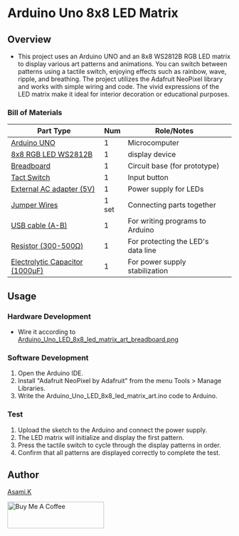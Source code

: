 # Arduino Uno 8x8 LED Matrix

## Overview

- This project uses an Arduino UNO and an 8x8 WS2812B RGB LED matrix to display various art patterns and animations. You can switch between patterns using a tactile switch, enjoying effects such as rainbow, wave, ripple, and breathing. The project utilizes the Adafruit NeoPixel library and works with simple wiring and code. The vivid expressions of the LED matrix make it ideal for interior decoration or educational purposes.


### Bill of Materials

| Part Type                                                                  | Num   | Role/Notes                         |     |
| -------------------------------------------------------------------------- | ----- | ---------------------------------- | --- |
| [Arduino UNO](https://amzn.to/44nRXEA)                    | 1     | Microcomputer                      |     |
| [8x8 RGB LED WS2812B](https://amzn.to/44cSo3p)            | 1     | display device                     |     |
| [Breadboard](https://amzn.to/40bMzlk)                     | 1     | Circuit base (for prototype)       |     |
| [Tact Switch](https://amzn.to/3T0gNUF)                    | 1     | Input button                       |     |
| [External AC adapter (5V)](https://amzn.to/4jZEIyu)       | 1     | Power supply for LEDs              |     |
| [Jumper Wires](https://amzn.to/45voWYC)                   | 1 set | Connecting parts together          |     |
| [USB cable (A-B)](https://amzn.to/407P2xg)                | 1     | For writing programs to Arduino    |     |
| [Resistor (300-500Ω)](https://amzn.to/4kMejW2)            | 1     | For protecting the LED's data line |     |
| [Electrolytic Capacitor (1000µF)](https://amzn.to/45ZOWLQ)| 1     | For power supply stabilization     |     |

<!-- ## Requirement -->

## Usage

### Hardware Development

-  Wire it according to [Arduino_Uno_LED_8x8_led_matrix_art_breadboard.png](https://github.com/asamiile/diy-electronics/blob/main/Arduino_Uno_8x8_led_matrix/diagrams/Fritzing/Arduino_Uno_LED_8x8_led_matrix_art_breadboard.png)

### Software Development

1. Open the Arduino IDE.
2. Install "Adafruit NeoPixel by Adafruit" from the menu Tools > Manage Libraries.
3. Write the Arduino_Uno_LED_8x8_led_matrix_art.ino code to Arduino.

### Test

1. Upload the sketch to the Arduino and connect the power supply.
2. The LED matrix will initialize and display the first pattern.
3. Press the tactile switch to cycle through the display patterns in order.
4. Confirm that all patterns are displayed correctly to complete the test.


<!-- ## Features -->

<!-- ## Directory 

<!-- ## Reference -->


## Author

[Asami.K](https://asami.tokyo/)

<a href="https://www.buymeacoffee.com/asamiile" target="_blank"><img src="https://cdn.buymeacoffee.com/buttons/v2/default-yellow.png" alt="Buy Me A Coffee" style="height: 60px !important;width: 217px !important;" ></a>
